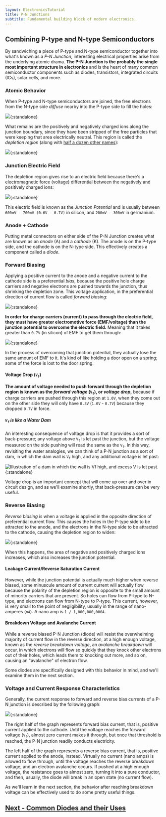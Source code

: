 ```yaml
---
layout: ElectronicsTutorial
title: P-N Junctions
subtitle: Fundamental building block of modern electronics.
---
```


## Combining P-type and N-type Semiconductors

By sandwiching a piece of P-type and N-type semiconductor together into what's known as a _P-N Junction_, interesting electrical properties arise from the underlying atomic drama. **The P-N Junction is the probably the single most important structure in electronics** and is the heart of many common semiconductor components such as diodes, transistors, integrated circuits (ICs), solar cells, and more. 

### Atomic Behavior

When P-type and N-type semiconductors are joined, the free electrons from the N-type side _diffuse_ nearby into the P-type side to fill the holes:

![](../Support_Files/P-N_Junction_Electron_Diffusion.svg){:standalone}

What remains are the positively and negatively charged ions along the junction boundary, since they have been stripped of the free particles that were keeping that area electrically neutral. This region is called the _depletion region_ (along with [half a dozen other names](https://en.wikipedia.org/wiki/Depletion_region)):

![](../Support_Files/P-N_Junction_Depletion_Region.svg){:standalone}

### Junction Electric Field

The depletion region gives rise to an electric field because there's a electromagnetic force (voltage) differential between the negatively and positively charged ions:

![](../Support_Files/P-N_Junction_Electric_Field.svg){:standalone}

This electric field is known as the _Junction Potential_ and is usually between `600mV - 700mV (0.6V - 0.7V)` in silicon, and `200mV - 300mV` in germanium.

### Anode + Cathode

Putting metal connectors on either side of the P-N Junction creates what are known as an _anode_ (A) and a _cathode_ (K). The anode is on the P-type side, and the cathode is on the N-type side. This effectively creates a component called a _diode_.

### Forward Biasing

Applying a positive current to the anode and a negative current to the cathode side is a preferential _bias_, because the positive hole charge carriers and negative electrons are pushed towards the junction, thus shrinking the depletion zone. This voltage application, in the preferential direction of current flow is called _forward biasing_:

![](../Support_Files/Diode_Forward_Bias.svg){:standalone}

**In order for charge carriers (current) to pass through the electric field, they must have greater electromotive force (EMF/voltage) than the junction potential to overcome the electric field.** Meaning that it takes greater than `0.7V` (in silicon) of EMF to get them through:

![](../Support_Files/Diode_Forward_Bias_Over_Vf.svg){:standalone}

In the process of overcoming that junction potential, they actually lose the same amount of EMF to it. It's kind of like holding a door open on a spring; some of the force is lost to the door spring.

#### Voltage Drop (`V`<sub>`f`</sub>)

**The amount of voltage needed to push forward through the depletion region is known as the _forward voltage_ (`V`<sub>`f`</sub>), or _voltage drop_,** because if charge carriers are pushed through this region at `1.0V`, when they come out on the other side they will only have `0.3V` (`1.0V` - `0.7V`) because they dropped `0.7V` in force.

##### `V`<sub>`f`</sub> is like a Water Dam

An interesting consequence of voltage drop is that it provides a sort of back-pressure; any voltage above `V`<sub>`f`</sub> is let past the junction, but the voltage measured on the side pushing will read the same as the `V`<sub>`f`</sub>. In this way, revisiting the water analogies, we can think of a P-N junction as a sort of dam, in which the dam wall is `V`<sub>`f`</sub> high, and any additional voltage is let past:

![Illustration of a dam in which the wall is Vf high, and excess V is let past.](../Support_Files/Voltage_Drop_Dam.svg){:standalone}

Voltage drop is an important concept that will come up over and over in circuit design, and as we'll examine shortly, that back-pressure can be very useful.

### Reverse Biasing

_Reverse biasing_ is when a voltage is applied in the opposite direction of preferential current flow. This causes the holes in the P-type side to be attracted to the anode, and the electrons in the N-type side to be attracted to the cathode, causing the depletion region to widen:

![](../Support_Files/Diode_Reverse_Bias.svg){:standalone}

When this happens, the area of negative and positively charged ions increases, which also increases the junction potential.

#### Leakage Current/Reverse Saturation Current

However, while the junction potential is actually much higher when reverse biased, some minuscule amount of current current will actually flow because the polarity of the depletion region is opposite to the small amount of minority carriers that are present. So holes can flow from P-type to N-type, and electrons can flow from N-type to P-type. This current, however, is very small to the point of negligibility, usually in the range of nano-amperes (`nA`). A nano amp is `1 / 1,000,000,000A`.

#### Breakdown Voltage and Avalanche Current

While a reverse biased P-N Junction (diode) will resist the overwhelming majority of current flow in the reverse direction, at a high enough voltage, known as the _reverse breakdown voltage_, an _avalanche breakdown_ will occur, in which electrons will flow so quickly that they knock other electrons out of their holes, which leads them to knocking out more, and so on, causing an "avalanche" of electron flow.

Some diodes are specifically designed with this behavior in mind, and we'll examine them in the next section.

### Voltage and Current Response Characteristics

Generally, the current response to forward and reverse bias currents of a P-N junction is described by the following graph:

![](../Support_Files/Diode_Behavior.svg){:standalone}

The right half of the graph represents forward bias current, that is, positive current applied to the cathode. Until the voltage reaches the forward voltage (`V`<sub>`f`</sub>), almost zero current makes it through, but once that threshold is reached, the P-N junction readily conducts electricity.

The left half of the graph represents a reverse bias current, that is, positive current applied to the anode, instead. Virtually no current (nano amps) is allowed to flow through, until the voltage reaches the reverse breakdown voltage, and an electron avalanche occurs. If pushed at a high enough voltage, the resistance goes to almost zero, turning it into a pure conductor, and then, usually, the diode will break in an open state (no current flow).

As we'll learn in the next section, the behavior after reaching breakdown voltage can be effectively used to do some pretty useful things.

## [Next - Common Diodes and their Uses](../General_Diodes)
